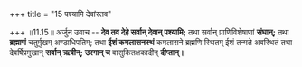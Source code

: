+++
title = "15 पश्यामि देवांस्तव"

+++
॥11.15॥ अर्जुन उवाच -- **देव तव देहे सर्वान् देवान् पश्यामि;** तथा
सर्वान् प्राणिविशेषाणां **संघान्;** तथा **ब्रह्माणं** चतुर्मुखम्
अण्डाधिपतिम्; तथा **ईशं कमलासनस्थं** कमलासने ब्रह्मणि स्थितम् ईशं तन्मते
अवस्थितं तथा देवर्षिप्रमुखान् **सर्वान् ऋषीन्; उरगान् च**
वासुकितक्षकादीन् **दीप्तान्।**
